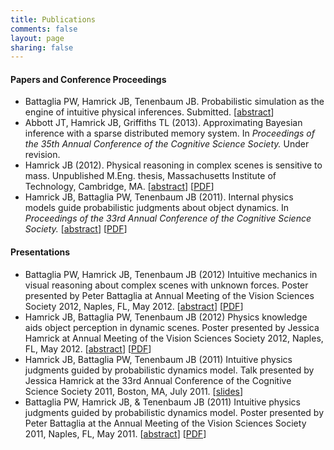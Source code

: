 ```yaml
---
title: Publications
comments: false
layout: page
sharing: false
---
```


#### Papers and Conference Proceedings

*   Battaglia PW, Hamrick JB, Tenenbaum JB. Probabilistic simulation as the engine of intuitive physical inferences. Submitted. [[abstract][1]]
*   Abbott JT, Hamrick JB, Griffiths TL (2013). Approximating Bayesian inference with a sparse distributed memory system. In *Proceedings of the 35th Annual Conference of the Cognitive Science Society.* Under revision.
*   Hamrick JB (2012). Physical reasoning in complex scenes is sensitive to mass. Unpublished M.Eng. thesis, Massachusetts Institute of Technology, Cambridge, MA. [[abstract][2]] [[PDF][3]]
*   Hamrick JB, Battaglia PW, Tenenbaum JB (2011). Internal physics models guide probabilistic judgments about object dynamics. In *Proceedings of the 33rd Annual Conference of the Cognitive Science Society.* [[abstract][4]] [[PDF][5]]

 [1]: /publications/abstracts/probabilistic-simulation-as-the-engine-of-intuitive-physical-inferences
 [2]: /publications/abstracts/physical-reasoning-in-complex-scenes-is-sensitive-to-mass
 [3]: /publications/pdf/jess-meng-thesis.pdf
 [4]: /publications/abstracts/internal-physics-models-guide-probabilistic-judgments-about-object-dynamics
 [5]: /publications/pdf/cogsci2011.pdf

#### Presentations

*   Battaglia PW, Hamrick JB, Tenenbaum JB (2012) Intuitive mechanics in visual reasoning about complex scenes with unknown forces. Poster presented by Peter Battaglia at Annual Meeting of the Vision Sciences Society 2012, Naples, FL, May 2012. [[abstract][6]] [[PDF][7]]
*   Hamrick JB, Battaglia PW, Tenenbaum JB (2012) Physics knowledge aids object perception in dynamic scenes. Poster presented by Jessica Hamrick at Annual Meeting of the Vision Sciences Society 2012, Naples, FL, May 2012. [[abstract][8]] [[PDF][9]]
*   Hamrick JB, Battaglia PW, Tenenbaum JB (2011) Intuitive physics judgments guided by probabilistic dynamics model. Talk presented by Jessica Hamrick at the 33rd Annual Conference of the Cognitive Science Society 2011, Boston, MA, July 2011. [[slides][10]]
*   Battaglia PW, Hamrick JB, & Tenenbaum JB (2011) Intuitive physics judgments guided by probabilistic dynamics model. Poster presented by Peter Battaglia at the Annual Meeting of the Vision Sciences Society 2011, Naples, FL, May 2011. [[abstract][11]] [[PDF][12]]

 [6]: /publications/abstracts/intuitive-mechanics-in-visual-reasoning-about-complex-scenes-with-unknown-forces/ "Abstract: Intuitive mechanics in visual reasoning about complex scenes with unknown forces"
 [7]: /publications/pdf/BattHamrTene12VSS.pdf
 [8]: /publications/abstracts/physics-knowledge-aids-object-perception-in-dynamic-scenes/ "Abstract: Physics knowledge aids object perception in dynamic scenes"
 [9]: /publications/pdf/HamrBattTene12VSS.pdf
 [10]: /publications/pdf/jhamrick-cogsci2011-slides.pdf
 [11]: /publications/abstracts/human-stability-perception-implies-sophisticated-knowledge-of-physical-dynamics/ "Abstract: Human stability perception implies sophisticated knowledge of physical dynamics"
 [12]: /publications/pdf/BattHamrTene11VSS.pdf
